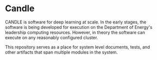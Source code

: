 # Candle
CANDLE is software for deep learning at scale. In the early stages, the software is being developed for execution on the Department of Energy's leadership computing resources. However, in theory the software can execute on any reasonably configured cluster.

This repository serves as a place for system level documents, tests, and other artifacts that span multiple modules in the system. 


